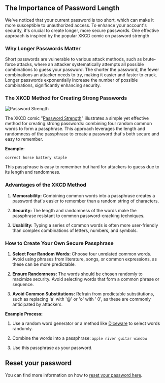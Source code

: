 ## The Importance of Password Length

We've noticed that your current password is too short, which can make it more susceptible to unauthorized access. To
enhance your account's security, it's crucial to create longer, more secure passwords. One effective approach is
inspired by the popular XKCD comic on password strength.

### Why Longer Passwords Matter

Short passwords are vulnerable to various attack methods, such as brute-force attacks, where an attacker systematically
attempts all possible combinations to guess your password. The shorter the password, the fewer combinations an attacker
needs to try, making it easier and faster to crack. Longer passwords exponentially increase the number of possible
combinations, significantly enhancing security.

### The XKCD Method for Creating Strong Passwords

![Password Strength](https://imgs.xkcd.com/comics/password_strength.png)

The XKCD comic "[Password Strength](https://xkcd.com/936/)" illustrates a simple yet effective method for creating
strong passwords: combining four random common words to form a passphrase. This approach leverages the length and
randomness of the passphrase to create a password that's both secure and easy to remember.

**Example:**

```
correct horse battery staple
```

This passphrase is easy to remember but hard for attackers to guess due to its length and randomness.

### Advantages of the XKCD Method

1. **Memorability:** Combining common words into a passphrase creates a password that's easier to remember than a random
   string of characters.

2. **Security:** The length and randomness of the words make the passphrase resistant to common password-cracking
   techniques.

3. **Usability:** Typing a series of common words is often more user-friendly than complex combinations of letters,
   numbers, and symbols.

### How to Create Your Own Secure Passphrase

1. **Select Four Random Words:** Choose four unrelated common words. Avoid using phrases from literature, songs, or
   common expressions, as these can be more predictable.

2. **Ensure Randomness:** The words should be chosen randomly to maximize security. Avoid selecting words that form a
   common phrase or sequence.

3. **Avoid Common Substitutions:** Refrain from predictable substitutions, such as replacing 'a' with '@' or 'o' with '
   0', as these are commonly anticipated by attackers.

**Example Process:**

1. Use a random word generator or a method like [Diceware](https://en.wikipedia.org/wiki/Diceware) to select words
   randomly.

2. Combine the words into a passphrase: `apple river guitar window`

3. Use this passphrase as your password.

## Reset your password

You can find more information on how to [reset your password here](/resources/account/credentials/).
